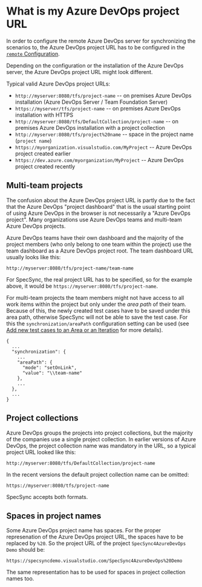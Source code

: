 # What is my Azure DevOps project URL

In order to configure the remote Azure DevOps server for synchronizing the scenarios to, the Azure DevOps project URL has to be configured in the [`remote` Configuration](../configuration/configuration-remote.md).

Depending on the configuration or the installation of the Azure DevOps server, the Azure DevOps project URL might look different.

Typical valid Azure DevOps project URLs:

* `http://myserver:8080/tfs/project-name` -- on premises Azure DevOps installation \(Azure DevOps Server / Team Foundation Server\)
* `https://myserver/tfs/project-name` -- on premises Azure DevOps installation with HTTPS
* `http://myserver:8080/tfs/DefaultCollection/project-name` -- on premises Azure DevOps installation with a project collection
* `http://myserver:8080/tfs/project%20name` -- space in the project name \(`project name`\)
* `https://myorganization.visualstudio.com/MyProject` -- Azure DevOps project created earlier
* `https://dev.azure.com/myorganization/MyProject` -- Azure DevOps project created recently

## Multi-team projects

The confusion about the Azure DevOps project URL is partly due to the fact that the Azure DevOps "project dashboard" that is the usual starting point of using Azure DevOps in the browser is not necessarily a "Azure DevOps project". Many organizations use Azure DevOps teams and multi-team Azure DevOps projects.

Azure DevOps teams have their own dashboard and the majority of the project members \(who only belong to one team within the project\) use the team dashboard as a Azure DevOps project root. The team dashboard URL usually looks like this:

```text
http://myserver:8080/tfs/project-name/team-name
```

For SpecSync, the real project URL has to be specified, so for the example above, it would be `https://myserver:8080/tfs/project-name`.

For multi-team projects the team members might not have access to all work items within the project but only under the _area path_ of their team. Because of this, the newly created test cases have to be saved under this area path, otherwise SpecSync will not be able to save the test case. For this the `synchronization/areaPath` configuration setting can be used \(see [Add new test cases to an Area or an Iteration](add-new-test-cases-to-an-area-or-an-iteration.md) for more details\).

```text
{
  ...
  "synchronization": {
    ...
    "areaPath": {
      "mode": "setOnLink",
      "value": "\\team-name"
    },
    ...
  },
  ...
}
```

## Project collections

Azure DevOps groups the projects into project collections, but the majority of the companies use a single project collection. In earlier versions of Azure DevOps, the project collection name was mandatory in the URL, so a typical project URL looked like this:

```text
http://myserver:8080/tfs/DefaultCollection/project-name
```

In the recent versions the default project collection name can be omitted:

```text
https://myserver:8080/tfs/project-name
```

SpecSync accepts both formats.

## Spaces in project names

Some Azure DevOps project name has spaces. For the proper represenation of the Azure DevOps project URL, the spaces have to be replaced by `%20`. So the project URL of the project `SpecSync4AzureDevOps Demo` should be:

```text
https://specsyncdemo.visualstudio.com/SpecSync4AzureDevOps%20Demo
```

The same representation has to be used for spaces in project collection names too.

